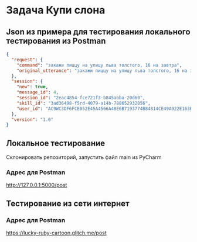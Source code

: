 # Задача Купи слона
## Json из примера для тестирования локального тестирования из Postman
```json
{
  "request": {
    "command": "закажи пиццу на улицу льва толстого, 16 на завтра",
    "original_utterance": "закажи пиццу на улицу льва толстого, 16 на завтра"
  },
  "session": {
    "new": true,
    "message_id": 4,
    "session_id": "2eac4854-fce721f3-b845abba-20d60",
    "skill_id": "3ad36498-f5rd-4079-a14b-788652932056",
    "user_id": "AC9WC3DF6FCE052E45A4566A48E6B7193774B84814CE49A922E163B8B29881DC"
  },
  "version": "1.0"
}
```
## Локальное тестирование
Склонировать репозиторий, запустить файл main из PyCharm
### Адрес для Postman 
http://127.0.0.1:5000/post

## Тестирование из сети интернет
### Адрес для Postman
https://lucky-ruby-cartoon.glitch.me/post
